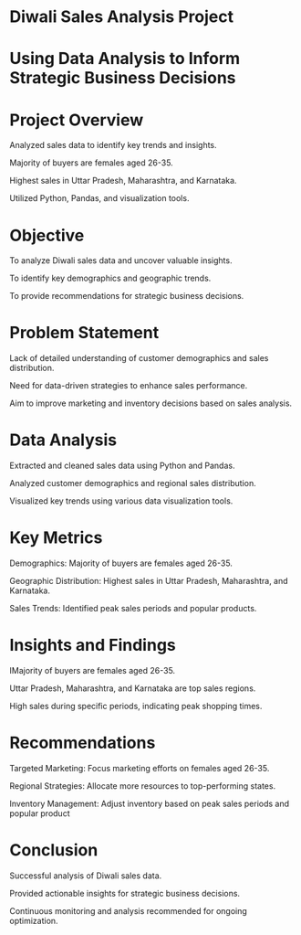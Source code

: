 
# Diwali Sales Analysis Project
# Using Data Analysis to Inform Strategic Business Decisions


#  Project Overview

Analyzed sales data to identify key trends and insights.

Majority of buyers are females aged 26-35.

Highest sales in Uttar Pradesh, Maharashtra, and Karnataka.

Utilized Python, Pandas, and visualization tools.

#  Objective


To analyze Diwali sales data and uncover valuable insights.

To identify key demographics and geographic trends.

To provide recommendations for strategic business decisions.

# Problem Statement
Lack of detailed understanding of customer demographics and sales distribution.

Need for data-driven strategies to enhance sales performance.

Aim to improve marketing and inventory decisions based on sales analysis.

#  Data Analysis

Extracted and cleaned sales data using Python and Pandas.

Analyzed customer demographics and regional sales distribution.

Visualized key trends using various data visualization tools.

#  Key Metrics

Demographics: Majority of buyers are females aged 26-35.

Geographic Distribution: Highest sales in Uttar Pradesh, Maharashtra, and Karnataka.

Sales Trends: Identified peak sales periods and popular products.

#  Insights and Findings

IMajority of buyers are females aged 26-35.

Uttar Pradesh, Maharashtra, and Karnataka are top sales regions.

High sales during specific periods, indicating peak shopping times.
#  Recommendations

Targeted Marketing: Focus marketing efforts on females aged 26-35.

Regional Strategies: Allocate more resources to top-performing states.

Inventory Management: Adjust inventory based on peak sales periods and popular product

#  Conclusion

Successful analysis of Diwali sales data.

Provided actionable insights for strategic business decisions.

Continuous monitoring and analysis recommended for ongoing optimization.
